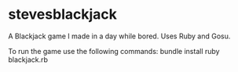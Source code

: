 stevesblackjack
===============

A Blackjack game I made in a day while bored. Uses Ruby and Gosu.

To run the game use the following commands:
bundle install
ruby blackjack.rb
